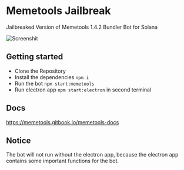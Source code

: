 # Memetools Jailbreak

Jailbreaked Version of Memetools 1.4.2 Bundler Bot for Solana

![Screenshit](screenshot.avif)

## Getting started

- Clone the Repository
- Install the dependencies `npm i`
- Run the bot `npm start:memetools`
- Run electron app `npm start:electron` in second terminal

## Docs

https://memetools.gitbook.io/memetools-docs

## Notice

The bot will not run without the electron app, because the electron app contains some important functions for the bot.
